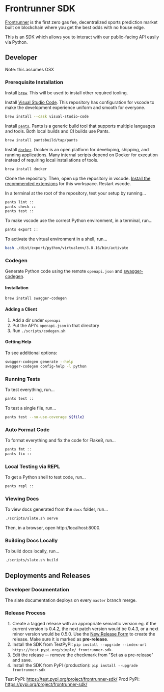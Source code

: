 # Frontrunner SDK

[Frontrunner][frontrunner] is the first zero gas fee, decentralized sports
prediction market built on blockchain where you get the best odds with no house
edge.

[frontrunner]: https://www.getfrontrunner.com/

This is an SDK which allows you to interact with our public-facing API easily
via Python.

## Developer

Note: this assumes OSX

### Prerequisite Installation

Install [`brew`][brew]. This will be used to install other required tooling.

[brew]: https://brew.sh/

Install [Visual Studio Code][vscode]. This repository has configuration for
vscode to make the development experience uniform and smooth for everyone.

[vscode]: https://code.visualstudio.com/

```sh
brew install --cask visual-studio-code
```

Install [`pants`][pants]. Pants is a generic build tool that supports multiple
languages and tools. Both local builds and CI builds use Pants.

[pants]: https://www.pantsbuild.org/docs/welcome-to-pants

```sh
brew install pantsbuild/tap/pants
```

Install [`docker`][docker]. Docker is an open platform for developing, shipping,
and running applications. Many internal scripts depend on Docker for execution
instead of requiring local installations of tools.

[docker]: https://www.docker.com/

```sh
brew install docker
```

Clone the repository. Then, open up the repository in vscode.
[Install the recommended extensions][install-recommended-extensions] for this
workspace. Restart vscode.

[install-recommended-extensions]: https://code.visualstudio.com/docs/editor/extension-marketplace#_workspace-recommended-extensions

In a terminal at the root of the repository, test your setup by running...

```sh
pants lint ::
pants check ::
pants test ::
```

To make vscode use the correct Python environment, in a terminal, run...

```sh
pants export ::
```

To activate the virtual environment in a shell, run...

```sh
bash ./dist/export/python/virtualenv/3.8.16/bin/activate
```

### Codegen

Generate Python code using the remote `openapi.json` and [swagger-codegen][swagger-codegen].

[swagger-codegen]: https://github.com/swagger-api/swagger-codegen

#### Installation

```sh
brew install swagger-codegen
```

#### Adding a Client

1. Add a dir under `openapi`
2. Put the API's `openapi.json` in that directory
3. Run `./scripts/codegen.sh`

#### Getting Help

To see additional options:

```sh
swagger-codegen generate --help
swagger-codegen config-help -l python
```

### Running Tests

To test everything, run...

```sh
pants test ::
```

To test a single file, run...

```sh
pants test --no-use-coverage ${file}
```

### Auto Format Code

To format everything and fix the code for Flake8, run...

```sh
pants fmt ::
pants fix ::
```

### Local Testing via REPL

To get a Python shell to test code, run...

```sh
pants repl ::
```

### Viewing Docs

To view docs generated from the `docs` folder, run...

```sh
./scripts/slate.sh serve
```

Then, in a browser, open http://localhost:8000.

### Building Docs Locally

To build docs locally, run...

```sh
./scripts/slate.sh build
```

## Deployments and Releases

### Developer Documentation

The slate documentation deploys on every `master` branch merge.

### Release Process

1. Create a tagged release with an appropriate semantic version eg. if the current version is 0.4.2, the next patch version would be 0.4.3, or a next minor version would be 0.5.0. Use the [New Release Form][new-release-form] to create the release. Make sure it is marked as **pre-release**.
1. Install the SDK from TestPyPI: `pip install --upgrade --index-url https://test.pypi.org/simple/ frontrunner-sdk`.
1. Edit the release -- remove the checkmark from "Set as a pre-release" and save.
1. Install the SDK from PyPI (production): `pip install --upgrade frontrunner-sdk`

[new-release-form]: https://github.com/GetFrontrunner/frontrunner-sdk/releases/new

Test PyPI: https://test.pypi.org/project/frontrunner-sdk/
Prod PyPI: https://pypi.org/project/frontrunner-sdk/
